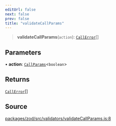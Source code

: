 ```yaml
---
editUrl: false
next: false
prev: false
title: "validateCallParams"
---
```


> **validateCallParams**(`action`): [`CallError`](/reference/tevm/errors/type-aliases/callerror/)[]

## Parameters

• **action**: [`CallParams`](/reference/tevm/actions-types/type-aliases/callparams/)\<`boolean`\>

## Returns

[`CallError`](/reference/tevm/errors/type-aliases/callerror/)[]

## Source

[packages/zod/src/validators/validateCallParams.js:8](https://github.com/evmts/tevm-monorepo/blob/main/packages/zod/src/validators/validateCallParams.js#L8)

